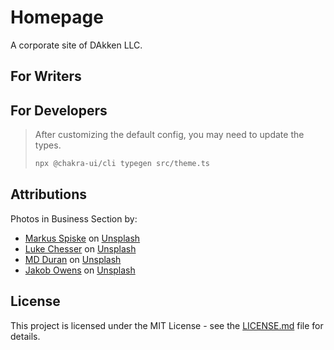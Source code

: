 # Homepage

A corporate site of DAkken LLC.

## For Writers

## For Developers

> After customizing the default config, you may need to update the types.
>
> ```bash
> npx @chakra-ui/cli typegen src/theme.ts
> ```

## Attributions

Photos in Business Section by:

- [Markus Spiske](https://unsplash.com/@markusspiske) on [Unsplash](https://unsplash.com/photos/five-person-by-table-watching-turned-on-white-imac-vbxyFxlgpjM)
- [Luke Chesser](https://unsplash.com/@lukechesser) on [Unsplash](https://unsplash.com/photos/graphs-of-performance-analytics-on-a-laptop-screen-JKUTrJ4vK00)
- [MD Duran](https://unsplash.com/@mdesign85) on [Unsplash](https://unsplash.com/photos/man-holding-microphone-near-flat-screen-tv-dEjMN6JXcj8)
- [Jakob Owens](https://unsplash.com/@jakobowens1) on [Unsplash](https://unsplash.com/photos/turned-on-imac-screen-8-iudQ2otb8)

## License

This project is licensed under the MIT License - see the [LICENSE.md](LICENSE.md) file for details.
